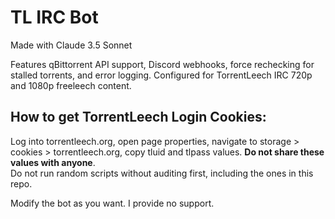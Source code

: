 # TL IRC Bot

Made with Claude 3.5 Sonnet

Features qBittorrent API support, Discord webhooks, force rechecking for stalled torrents, and error logging.
Configured for TorrentLeech IRC 720p and 1080p freeleech content.
<br />
## How to get TorrentLeech Login Cookies:

Log into torrentleech.org, open page properties, navigate to storage > cookies > torrentleech.org, copy tluid and tlpass values. **Do not share these values with anyone**.
<br />
Do not run random scripts without auditing first, including the ones in this repo.

Modify the bot as you want. I provide no support.
